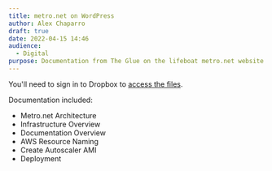 ```yaml
---
title: metro.net on WordPress
author: Alex Chaparro
draft: true
date: 2022-04-15 14:46
audience:
  - Digital
purpose: Documentation from The Glue on the lifeboat metro.net website
---
```

You'll need to sign in to Dropbox to [access the files](https://www.dropbox.com/sh/91p7kbm4kr246he/AAAdY2zKigWXXQgUAcoqPjYVa?dl=0). 


Documentation included: 

* Metro.net Architecture
* Infrastructure Overview
* Documentation Overview
* AWS Resource Naming
* Create Autoscaler AMI
* Deployment